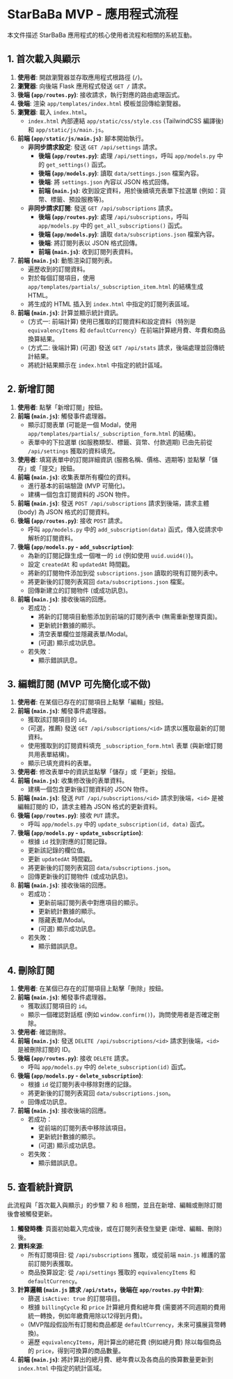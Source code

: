 # StarBaBa MVP - 應用程式流程

本文件描述 StarBaBa 應用程式的核心使用者流程和相關的系統互動。

## 1. 首次載入與顯示

1.  **使用者**: 開啟瀏覽器並存取應用程式根路徑 (`/`)。
2.  **瀏覽器**: 向後端 Flask 應用程式發送 `GET /` 請求。
3.  **後端 (`app/routes.py`)**: 接收請求，執行對應的路由處理函式。
4.  **後端**: 渲染 `app/templates/index.html` 模板並回傳給瀏覽器。
5.  **瀏覽器**: 載入 `index.html`。
    *   `index.html` 內部連結 `app/static/css/style.css` (TailwindCSS 編譯後) 和 `app/static/js/main.js`。
6.  **前端 (`app/static/js/main.js`)**: 腳本開始執行。
    *   **非同步請求設定**: 發送 `GET /api/settings` 請求。
        *   **後端 (`app/routes.py`)**: 處理 `/api/settings`，呼叫 `app/models.py` 中的 `get_settings()` 函式。
        *   **後端 (`app/models.py`)**: 讀取 `data/settings.json` 檔案內容。
        *   **後端**: 將 `settings.json` 內容以 JSON 格式回傳。
        *   **前端 (`main.js`)**: 收到設定資料，用於後續填充表單下拉選單 (例如：貨幣、標籤、預設服務等)。
    *   **非同步請求訂閱**: 發送 `GET /api/subscriptions` 請求。
        *   **後端 (`app/routes.py`)**: 處理 `/api/subscriptions`，呼叫 `app/models.py` 中的 `get_all_subscriptions()` 函式。
        *   **後端 (`app/models.py`)**: 讀取 `data/subscriptions.json` 檔案內容。
        *   **後端**: 將訂閱列表以 JSON 格式回傳。
        *   **前端 (`main.js`)**: 收到訂閱列表資料。
7.  **前端 (`main.js`)**: 動態渲染訂閱列表。
    *   遍歷收到的訂閱資料。
    *   對於每個訂閱項目，使用 `app/templates/partials/_subscription_item.html` 的結構生成 HTML。
    *   將生成的 HTML 插入到 `index.html` 中指定的訂閱列表區域。
8.  **前端 (`main.js`)**: 計算並顯示統計資訊。
    *   (方式一: 前端計算) 使用已獲取的訂閱資料和設定資料（特別是 `equivalencyItems` 和 `defaultCurrency`）在前端計算總月費、年費和商品換算結果。
    *   (方式二: 後端計算) (可選) 發送 `GET /api/stats` 請求，後端處理並回傳統計結果。
    *   將統計結果顯示在 `index.html` 中指定的統計區域。

## 2. 新增訂閱

1.  **使用者**: 點擊「新增訂閱」按鈕。
2.  **前端 (`main.js`)**: 觸發事件處理器。
    *   顯示訂閱表單 (可能是一個 Modal，使用 `app/templates/partials/_subscription_form.html` 的結構)。
    *   表單中的下拉選單 (如服務類型、標籤、貨幣、付款週期) 已由先前從 `/api/settings` 獲取的資料填充。
3.  **使用者**: 填寫表單中的訂閱詳細資訊 (服務名稱、價格、週期等) 並點擊「儲存」或「提交」按鈕。
4.  **前端 (`main.js`)**: 收集表單所有欄位的資料。
    *   進行基本的前端驗證 (MVP 可簡化)。
    *   建構一個包含訂閱資料的 JSON 物件。
5.  **前端 (`main.js`)**: 發送 `POST /api/subscriptions` 請求到後端，請求主體 (body) 為 JSON 格式的訂閱資料。
6.  **後端 (`app/routes.py`)**: 接收 `POST` 請求。
    *   呼叫 `app/models.py` 中的 `add_subscription(data)` 函式，傳入從請求中解析的訂閱資料。
7.  **後端 (`app/models.py` - `add_subscription`)**:
    *   為新的訂閱記錄生成一個唯一的 `id` (例如使用 `uuid.uuid4()`)。
    *   設定 `createdAt` 和 `updatedAt` 時間戳。
    *   將新的訂閱物件添加到從 `subscriptions.json` 讀取的現有訂閱列表中。
    *   將更新後的訂閱列表寫回 `data/subscriptions.json` 檔案。
    *   回傳新建立的訂閱物件 (或成功訊息)。
8.  **前端 (`main.js`)**: 接收後端的回應。
    *   若成功：
        *   將新的訂閱項目動態添加到前端的訂閱列表中 (無需重新整理頁面)。
        *   更新統計數據的顯示。
        *   清空表單欄位並隱藏表單/Modal。
        *   (可選) 顯示成功訊息。
    *   若失敗：
        *   顯示錯誤訊息。

## 3. 編輯訂閱 (MVP 可先簡化或不做)

1.  **使用者**: 在某個已存在的訂閱項目上點擊「編輯」按鈕。
2.  **前端 (`main.js`)**: 觸發事件處理器。
    *   獲取該訂閱項目的 `id`。
    *   (可選，推薦) 發送 `GET /api/subscriptions/<id>` 請求以獲取最新的訂閱資料。
    *   使用獲取到的訂閱資料填充 `_subscription_form.html` 表單 (與新增訂閱共用表單結構)。
    *   顯示已填充資料的表單。
3.  **使用者**: 修改表單中的資訊並點擊「儲存」或「更新」按鈕。
4.  **前端 (`main.js`)**: 收集修改後的表單資料。
    *   建構一個包含更新後訂閱資料的 JSON 物件。
5.  **前端 (`main.js`)**: 發送 `PUT /api/subscriptions/<id>` 請求到後端，`<id>` 是被編輯訂閱的 ID，請求主體為 JSON 格式的更新資料。
6.  **後端 (`app/routes.py`)**: 接收 `PUT` 請求。
    *   呼叫 `app/models.py` 中的 `update_subscription(id, data)` 函式。
7.  **後端 (`app/models.py` - `update_subscription`)**:
    *   根據 `id` 找到對應的訂閱記錄。
    *   更新該記錄的欄位值。
    *   更新 `updatedAt` 時間戳。
    *   將更新後的訂閱列表寫回 `data/subscriptions.json`。
    *   回傳更新後的訂閱物件 (或成功訊息)。
8.  **前端 (`main.js`)**: 接收後端的回應。
    *   若成功：
        *   更新前端訂閱列表中對應項目的顯示。
        *   更新統計數據的顯示。
        *   隱藏表單/Modal。
        *   (可選) 顯示成功訊息。
    *   若失敗：
        *   顯示錯誤訊息。

## 4. 刪除訂閱

1.  **使用者**: 在某個已存在的訂閱項目上點擊「刪除」按鈕。
2.  **前端 (`main.js`)**: 觸發事件處理器。
    *   獲取該訂閱項目的 `id`。
    *   顯示一個確認對話框 (例如 `window.confirm()`)，詢問使用者是否確定刪除。
3.  **使用者**: 確認刪除。
4.  **前端 (`main.js`)**: 發送 `DELETE /api/subscriptions/<id>` 請求到後端，`<id>` 是被刪除訂閱的 ID。
5.  **後端 (`app/routes.py`)**: 接收 `DELETE` 請求。
    *   呼叫 `app/models.py` 中的 `delete_subscription(id)` 函式。
6.  **後端 (`app/models.py` - `delete_subscription`)**:
    *   根據 `id` 從訂閱列表中移除對應的記錄。
    *   將更新後的訂閱列表寫回 `data/subscriptions.json`。
    *   回傳成功訊息。
7.  **前端 (`main.js`)**: 接收後端的回應。
    *   若成功：
        *   從前端的訂閱列表中移除該項目。
        *   更新統計數據的顯示。
        *   (可選) 顯示成功訊息。
    *   若失敗：
        *   顯示錯誤訊息。

## 5. 查看統計資訊

此流程與「首次載入與顯示」的步驟 7 和 8 相關，並且在新增、編輯或刪除訂閱後會被觸發更新。

1.  **觸發時機**: 頁面初始載入完成後，或在訂閱列表發生變更 (新增、編輯、刪除) 後。
2.  **資料來源**:
    *   所有訂閱項目: 從 `/api/subscriptions` 獲取，或從前端 `main.js` 維護的當前訂閱列表獲取。
    *   商品換算設定: 從 `/api/settings` 獲取的 `equivalencyItems` 和 `defaultCurrency`。
3.  **計算邏輯 (`main.js` 請求 `/api/stats`，後端在 `app/routes.py` 中計算)**:
    *   篩選 `isActive: true` 的訂閱項目。
    *   根據 `billingCycle` 和 `price` 計算總月費和總年費 (需要將不同週期的費用統一轉換，例如年繳費用除以12得到月費)。
    *   (MVP階段假設所有訂閱和商品都是 `defaultCurrency`，未來可擴展貨幣轉換)。
    *   遍歷 `equivalencyItems`，用計算出的總花費 (例如總月費) 除以每個商品的 `price`，得到可換算的商品數量。
4.  **前端 (`main.js`)**: 將計算出的總月費、總年費以及各商品的換算數量更新到 `index.html` 中指定的統計區域。 